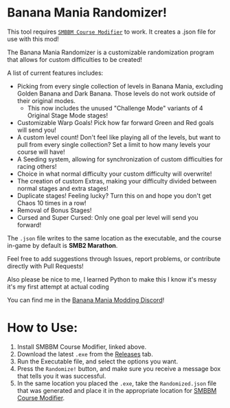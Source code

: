 # Banana Mania Randomizer!

This tool requires [`SMBBM Course Modifier`](https://gamebanana.com/tools/9723) to work. It creates a .json file for use with this mod!

The Banana Mania Randomizer is a customizable randomization program that allows for custom difficulties to be created!

A list of current features includes:
- Picking from every single collection of levels in Banana Mania, excluding Golden Banana and Dark Banana. Those levels do not work outside of their original modes.
  - This now includes the unused "Challenge Mode" variants of 4 Original Stage Mode stages!
- Customizable Warp Goals! Pick how far forward Green and Red goals will send you!
- A custom level count! Don't feel like playing all of the levels, but want to pull from every single collection? Set a limit to how many levels your course will have!
- A Seeding system, allowing for synchronization of custom difficulties for racing others! 
- Choice in what normal difficulty your custom difficulty will overwrite!
- The creation of custom Extras, making your difficulty divided between normal stages and extra stages!
- Duplicate stages! Feeling lucky? Turn this on and hope you don't get Chaos 10 times in a row!
- Removal of Bonus Stages!
- Cursed and Super Cursed: Only one goal per level will send you forward! 

The `.json` file writes to the same location as the executable, and the course in-game by default is **SMB2 Marathon**.

Feel free to add suggestions through Issues, report problems, or contribute directly with Pull Requests!

Also please be nice to me, I learned Python to make this I know it's messy it's my first attempt at actual coding

You can find me in the [Banana Mania Modding Discord](https://discord.gg/dbNTKSU2Rt)!

# How to Use:

1. Install SMBBM Course Modifier, linked above.
2. Download the latest `.exe` from the [Releases](https://github.com/iswimfly/Banana-Mania-Randomizer/releases) tab.
3. Run the Executable file, and select the options you want.
4. Press the `Randomize!` button, and make sure you receive a message box that tells you it was successful.
5. In the same location you placed the `.exe`, take the `Randomized.json` file that was generated and place it in the appropriate location for [SMBBM Course Modifier](https://github.com/bobjrsenior/SMBBMCourseModifier#using-the-plugin).

